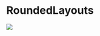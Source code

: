 # RoundedLayouts
[![](https://jitpack.io/v/TreyWurm/RoundedLayouts.svg)](https://jitpack.io/#TreyWurm/RoundedLayouts)
